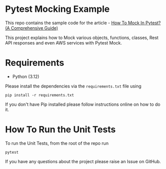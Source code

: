 # Pytest Mocking Example

This repo contains the sample code for the article - [How To Mock In Pytest? (A Comprehensive Guide)](https://pytest-with-eric.com/pytest-advanced/pytest-mocking/)

This project explains how to Mock various objects, functions, classes, Rest API responses and even AWS services with Pytest Mock.

# Requirements
* Python (3.12)

Please install the dependencies via the `requirements.txt` file using 
```commandline
pip install -r requirements.txt
```
If you don't have Pip installed please follow instructions online on how to do it.

# How To Run the Unit Tests
To run the Unit Tests, from the root of the repo run
```shell
pytest
```

If you have any questions about the project please raise an Issue on GitHub. 